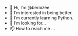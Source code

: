 - 👋 Hi, I’m @bernizee
- 👀 I’m interested in being better.
- 🌱 I’m currently learning Python.
- 💞️ I’m looking for...
- 📫 How to reach me ...

<!---
bernizee/bernizee is a ✨ special ✨ repository because its `README.md` (this file) appears on your GitHub profile.
You can click the Preview link to take a look at your changes.
--->
